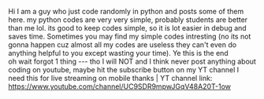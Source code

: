 Hi I am a guy who just code randomly in python and posts some of them here. 
my python codes are very very simple, probably students are better than me lol. 
its good to keep codes simple, so it is lot easier in debug and saves time. 
Sometimes you may find my simple codes intresting  (no its not gonna happen cuz almost all my codes are useless they can't even do anything helpful to you except wasting your time). 
Ye this is the end                                                                                                                                                                                                                                                                                                                                                                                                                                                                                                                                                                                                                                                                                                                                                                                                                                                               
oh wait forgot 1 thing --- 
tho I will NOT and I think never post anything about coding on youtube, maybe hit the subscribe button on my YT channel I need this for live streaming on mobile thanks
 | YT channel link: https://www.youtube.com/channel/UC9SDR9mpwJGqV48A20T-1ow
